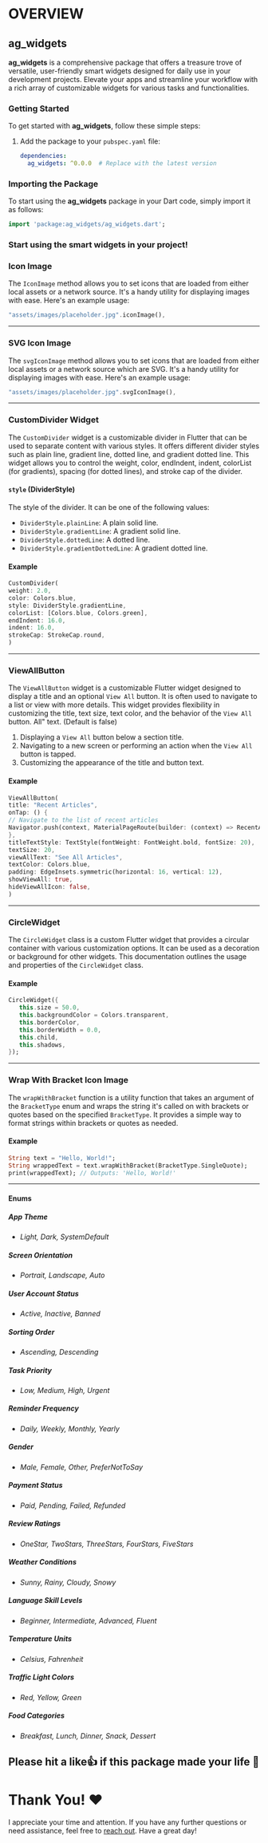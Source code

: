 

# OVERVIEW

## ag_widgets
**ag_widgets** is a comprehensive package that offers a treasure trove of versatile, user-friendly smart widgets designed for daily use in your development projects. Elevate your apps and streamline your workflow with a rich array of customizable widgets for various tasks and functionalities.

### Getting Started

To get started with **ag_widgets**, follow these simple steps:

1. Add the package to your `pubspec.yaml` file:

   ```yaml
   dependencies:
     ag_widgets: ^0.0.0  # Replace with the latest version
   ```

### Importing the Package

To start using the **ag_widgets** package in your Dart code, simply import it as follows:

```dart
import 'package:ag_widgets/ag_widgets.dart';
```

### Start using the smart widgets in your project!

### Icon Image
The `IconImage` method allows you to set icons that are loaded from either local assets or a network source. It's a handy utility for displaying images with ease. Here's an example usage:

```dart
"assets/images/placeholder.jpg".iconImage(),
```

------------

### SVG Icon Image

The `svgIconImage` method allows you to set icons that are loaded from either local assets or a network source which are SVG. It's a handy utility for displaying images with ease. Here's an example usage:

```dart
"assets/images/placeholder.jpg".svgIconImage(),
```

------------

### CustomDivider Widget

The `CustomDivider` widget is a customizable divider in Flutter that can be used to separate content with various styles. It offers different divider styles such as plain line, gradient line, dotted line, and gradient dotted line. This widget allows you to control the weight, color, endIndent, indent, colorList (for gradients), spacing (for dotted lines), and stroke cap of the divider.
#### `style` (DividerStyle)

The style of the divider. It can be one of the following values:
- `DividerStyle.plainLine`: A plain solid line.
- `DividerStyle.gradientLine`: A gradient solid line.
- `DividerStyle.dottedLine`: A dotted line.
- `DividerStyle.gradientDottedLine`: A gradient dotted line.


#### Example
```dart
CustomDivider(
weight: 2.0,
color: Colors.blue,
style: DividerStyle.gradientLine,
colorList: [Colors.blue, Colors.green],
endIndent: 16.0,
indent: 16.0,
strokeCap: StrokeCap.round,
)
```


------------

### ViewAllButton

The `ViewAllButton` widget is a customizable Flutter widget designed to display a title and an optional `View All` button. It is often used to navigate to a list or view with more details. This widget provides flexibility in customizing the title, text size, text color, and the behavior of the `View All` button.
All" text. (Default is false)

1. Displaying a `View All` button below a section title.
2. Navigating to a new screen or performing an action when the `View All` button is tapped.
3. Customizing the appearance of the title and button text.

#### Example

```dart
ViewAllButton(
title: "Recent Articles",
onTap: () {
// Navigate to the list of recent articles
Navigator.push(context, MaterialPageRoute(builder: (context) => RecentArticlesScreen()));
},
titleTextStyle: TextStyle(fontWeight: FontWeight.bold, fontSize: 20),
textSize: 20,
viewAllText: "See All Articles",
textColor: Colors.blue,
padding: EdgeInsets.symmetric(horizontal: 16, vertical: 12),
showViewAll: true,
hideViewAllIcon: false,
)
```
------------

### CircleWidget

The `CircleWidget` class is a custom Flutter widget that provides a circular container with various customization options. It can be used as a decoration or background for other widgets. This documentation outlines the usage and properties of the `CircleWidget` class.

#### Example

```dart
CircleWidget({
   this.size = 50.0,
   this.backgroundColor = Colors.transparent,
   this.borderColor,
   this.borderWidth = 0.0,
   this.child,
   this.shadows,
});
```

------------


### Wrap With Bracket Icon Image

The `wrapWithBracket` function is a utility function that takes an argument of the `BracketType` enum and wraps the string it's called on with brackets or quotes based on the specified `BracketType`. It provides a simple way to format strings within brackets or quotes as needed.

#### Example

```dart
String text = "Hello, World!";
String wrappedText = text.wrapWithBracket(BracketType.SingleQuote);
print(wrappedText); // Outputs: 'Hello, World!'
```

------------


#### Enums

##### App Theme
- *Light, Dark, SystemDefault*

##### Screen Orientation
- *Portrait, Landscape, Auto*

##### User Account Status
- *Active, Inactive, Banned*

##### Sorting Order
- *Ascending, Descending*

##### Task Priority
- *Low, Medium, High, Urgent*

##### Reminder Frequency
- *Daily, Weekly, Monthly, Yearly*

##### Gender
- *Male, Female, Other, PreferNotToSay*

##### Payment Status
- *Paid, Pending, Failed, Refunded*

##### Review Ratings
- *OneStar, TwoStars, ThreeStars, FourStars, FiveStars*

##### Weather Conditions
- *Sunny, Rainy, Cloudy, Snowy*

##### Language Skill Levels
- *Beginner, Intermediate, Advanced, Fluent*

##### Temperature Units
- *Celsius, Fahrenheit*

##### Traffic Light Colors
- *Red, Yellow, Green*

##### Food Categories
- *Breakfast, Lunch, Dinner, Snack, Dessert*


## Please hit a like👍 if this package made your life 🚀

# Thank You! ❤️

I appreciate your time and attention. If you have any further questions or need assistance, feel free to [reach out](mailto:dev.ankitgada@gmail.com). Have a great day!
